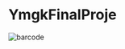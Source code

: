 # YmgkFinalProje
<img src="https://wikiimg.tojsiabtv.com/wikipedia/commons/thumb/d/d0/QR_code_for_mobile_English_Wikipedia.svg/1200px-QR_code_for_mobile_English_Wikipedia.svg.png" alt="barcode">
